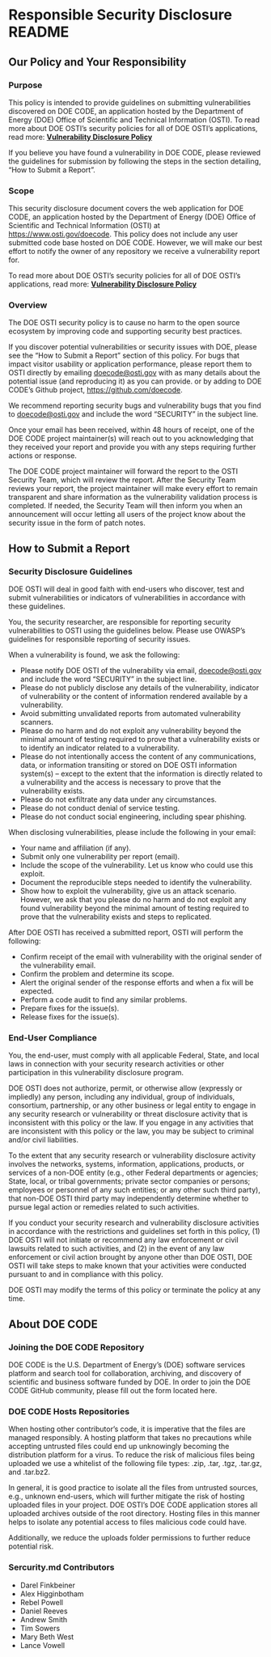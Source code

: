 # Responsible Security Disclosure README

## Our Policy and Your Responsibility

### Purpose

This policy is intended to provide guidelines on submitting vulnerabilities  discovered on DOE CODE, an application hosted by the Department of Energy (DOE) Office of Scientific and Technical Information (OSTI). To read more about DOE OSTI’s security policies for all of DOE OSTI’s applications, read more: [**Vulnerability Disclosure Policy**](https://www.osti.gov/.well-known/security.txt)

If you believe you have found a vulnerability in DOE CODE, please reviewed the guidelines for submission by following the steps in the section detailing, “How to Submit a Report”.

### Scope

This security disclosure document covers the web application for DOE CODE, an application hosted by the Department of Energy (DOE) Office of Scientific and Technical Information (OSTI) at https://www.osti.gov/doecode.   This policy does not include any user submitted code base hosted on DOE CODE. However, we will make our best effort to notify the owner of any repository we receive a vulnerability report for.

To read more about DOE OSTI’s security policies for all of DOE OSTI’s applications, read more: [**Vulnerability Disclosure Policy**](https://www.osti.gov/.well-known/security.txt)

### Overview

The DOE OSTI security policy is to cause no harm to the open source ecosystem by improving code and supporting security best practices.

If you discover potential vulnerabilities or security issues with DOE, please see the “How to Submit a Report” section of this policy. For bugs that impact visitor usability or application performance, please report them to OSTI directly by emailing doecode@osti.gov with as many details about the potential issue (and reproducing it) as you can provide. or by adding to DOE CODE’s Github project, https://github.com/doecode.   

We recommend reporting security bugs and vulnerability bugs that you find to doecode@osti.gov and include the word “SECURITY” in the subject line.

Once your email has been received, within 48 hours of receipt, one of the DOE CODE project maintainer(s) will reach out to you acknowledging that they received your report and provide you with any steps requiring further actions or response. 

The DOE CODE project maintainer will forward the report to the OSTI Security Team, which will review the report. After the Security Team reviews your report, the project maintainer will make every effort to remain transparent and share information as the vulnerability validation process is completed.  If needed, the Security Team will then inform you when an announcement will occur letting all users of the project know about the security issue in the form of patch notes.

## How to Submit a Report

### Security Disclosure Guidelines

DOE OSTI will deal in good faith with end-users who discover, test and submit vulnerabilities or indicators of vulnerabilities in accordance with these guidelines.

You, the security researcher, are responsible for reporting security vulnerabilities to OSTI using the guidelines below. Please use OWASP’s guidelines for responsible reporting of security issues.

When a vulnerability is found, we ask the following:
* Please notify DOE OSTI of the vulnerability via email, doecode@osti.gov and include the word “SECURITY” in the subject line.
* Please do not publicly disclose any details of the vulnerability, indicator of vulnerability or the content of information rendered available by a vulnerability.
* Avoid submitting unvalidated reports from automated vulnerability scanners.
* Please do no harm and do not exploit any vulnerability beyond the minimal amount of testing required to prove that a vulnerability exists or to identify an indicator related to a vulnerability.
* Please do not intentionally access the content of any communications, data, or information transiting or stored on DOE OSTI information system(s) – except to the extent that the information is directly related to a vulnerability and the access is necessary to prove that the vulnerability exists.
* Please do not exfiltrate any data under any circumstances.
* Please do not conduct denial of service testing.
* Please do not conduct social engineering, including spear phishing.

When disclosing vulnerabilities, please include the following in your email:
* Your name and affiliation (if any).
* Submit only one vulnerability per report (email).
* Include the scope of the vulnerability. Let us know who could use this exploit.
* Document the reproducible steps needed to identify the vulnerability.
* Show how to exploit the vulnerability, give us an attack scenario. However, we ask that you please do no harm and do not exploit any found vulnerability beyond the minimal amount of testing required to prove that the vulnerability exists and steps to replicated.

After DOE OSTI has received a submitted report, OSTI will perform the following:
* Confirm receipt of the email with vulnerability with the original sender of the vulnerability email.
* Confirm the problem and determine its scope.
* Alert the original sender of the response efforts and when a fix will be expected.
* Perform a code audit to find any similar problems.
* Prepare fixes for the issue(s).
* Release fixes for the issue(s).

### End-User Compliance

You, the end-user, must comply with all applicable Federal, State, and local laws in connection with your security research activities or other participation in this vulnerability disclosure program.

DOE OSTI does not authorize, permit, or otherwise allow (expressly or impliedly) any person, including any individual, group of individuals, consortium, partnership, or any other business or legal entity to engage in any security research or vulnerability or threat disclosure activity that is inconsistent with this policy or the law. If you engage in any activities that are inconsistent with this policy or the law, you may be subject to criminal and/or civil liabilities.

To the extent that any security research or vulnerability disclosure activity involves the networks, systems, information, applications, products, or services of a non-DOE entity (e.g., other Federal departments or agencies; State, local, or tribal governments; private sector companies or persons; employees or personnel of any such entities; or any other such third party), that non-DOE OSTI third party may independently determine whether to pursue legal action or remedies related to such activities.

If you conduct your security research and vulnerability disclosure activities in accordance with the restrictions and guidelines set forth in this policy, (1) DOE OSTI will not initiate or recommend any law enforcement or civil lawsuits related to such activities, and (2) in the event of any law enforcement or civil action brought by anyone other than DOE OSTI, DOE OSTI will take steps to make known that your activities were conducted pursuant to and in compliance with this policy.

DOE OSTI may modify the terms of this policy or terminate the policy at any time.

## About DOE CODE

### Joining the DOE CODE Repository

DOE CODE is the U.S. Department of Energy’s (DOE) software services platform and search tool for collaboration, archiving, and discovery of scientific and business software funded by DOE. In order to join the DOE CODE GitHub community, please fill out the form located here.   

### DOE CODE Hosts Repositories

When hosting other contributor’s code, it is imperative that the files are managed responsibly.  A hosting platform that takes no precautions while accepting untrusted files could end up unknowingly becoming the distribution platform for a virus. To reduce the risk of malicious files being uploaded we use a whitelist of the following file types: .zip, .tar, .tgz, .tar.gz, and .tar.bz2.  

In general, it is good practice to isolate all the files from untrusted sources, e.g., unknown end-users, which will further mitigate the risk of hosting uploaded files in your project.  DOE OSTI’s DOE CODE application stores all uploaded archives outside of the root directory.  Hosting files in this manner helps to isolate any potential access to files malicious code could have.  

Additionally, we reduce the uploads folder permissions to further reduce potential risk.

### Sercurity.md Contributors

* Darel Finkbeiner
* Alex Higginbotham
* Rebel Powell
* Daniel Reeves
* Andrew Smith
* Tim Sowers
* Mary Beth West
* Lance Vowell

